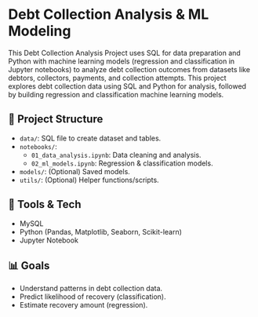 # Debt Collection Analysis & ML Modeling
This Debt Collection Analysis Project uses SQL for data preparation and Python with machine learning models (regression and classification in Jupyter notebooks) to analyze debt collection outcomes from datasets like debtors, collectors, payments, and collection attempts.
This project explores debt collection data using SQL and Python for analysis, followed by building regression and classification machine learning models.

## 📂 Project Structure
- `data/`: SQL file to create dataset and tables.
- `notebooks/`: 
  - `01_data_analysis.ipynb`: Data cleaning and analysis.
  - `02_ml_models.ipynb`: Regression & classification models.
- `models/`: (Optional) Saved models.
- `utils/`: (Optional) Helper functions/scripts.

## 🔧 Tools & Tech
- MySQL
- Python (Pandas, Matplotlib, Seaborn, Scikit-learn)
- Jupyter Notebook

## 📊 Goals
- Understand patterns in debt collection data.
- Predict likelihood of recovery (classification).
- Estimate recovery amount (regression).
